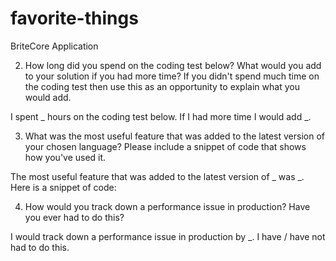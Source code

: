 # favorite-things
BriteCore Application

2) How long did you spend on the coding test below? What would you add to your solution if you had more time? If you didn't spend much time on the coding test then use this as an opportunity to explain what you would add.

I spent _ hours on the coding test below. If I had more time I would add _.

3) What was the most useful feature that was added to the latest version of your chosen language? Please include a snippet of code that shows how you've used it.

The most useful feature that was added to the latest version of _ was _.
Here is a snippet of code:

4) How would you track down a performance issue in production? Have you ever had to do this?

I would track down a performance issue in production by _.
I have / have not had to do this.
